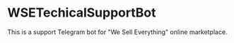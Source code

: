 # WSETechicalSupportBot
This is a support Telegram bot for "We Sell Everything" online marketplace. 

